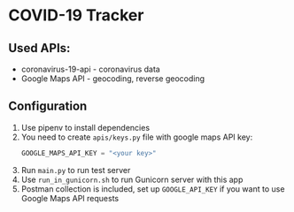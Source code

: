# COVID-19 Tracker
## Used APIs:
* coronavirus-19-api - coronavirus data
* Google Maps API - geocoding, reverse geocoding
## Configuration
1) Use pipenv to install dependencies
2) You need to create `apis/keys.py` file with google maps API key:
    ```python
    GOOGLE_MAPS_API_KEY = "<your key>"
    ```
3) Run `main.py` to run test server
3) Use `run_in_gunicorn.sh` to run Gunicorn server with this app
5) Postman collection is included, set up `GOOGLE_API_KEY` if you want to use Google Maps API requests 